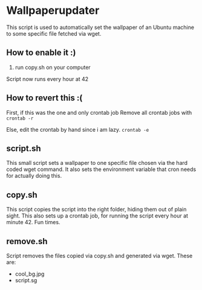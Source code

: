 # Wallpaperupdater
This script is used to automatically set the wallpaper of an Ubuntu machine to some specific file fetched via wget.

## How to enable it :)
1. run copy.sh on your computer

Script now runs every hour at 42

## How to revert this :(
First, if this was the one and only crontab job
Remove all crontab jobs with
```crontab -r```

Else, edit the crontab by hand since i am lazy.
```crontab -e```

## script.sh
This small script sets a wallpaper to one specific file chosen via the hard coded wget command.
It also sets the environment variable that cron needs for actually doing this.

## copy.sh
This script copies the script into the right folder, hiding them out of plain sight.
This also sets up a crontab job, for running the script every hour at minute 42. Fun times.

## remove.sh
Script removes the files copied via copy.sh and generated via wget. These are:
* cool_bg.jpg
* script.sg

